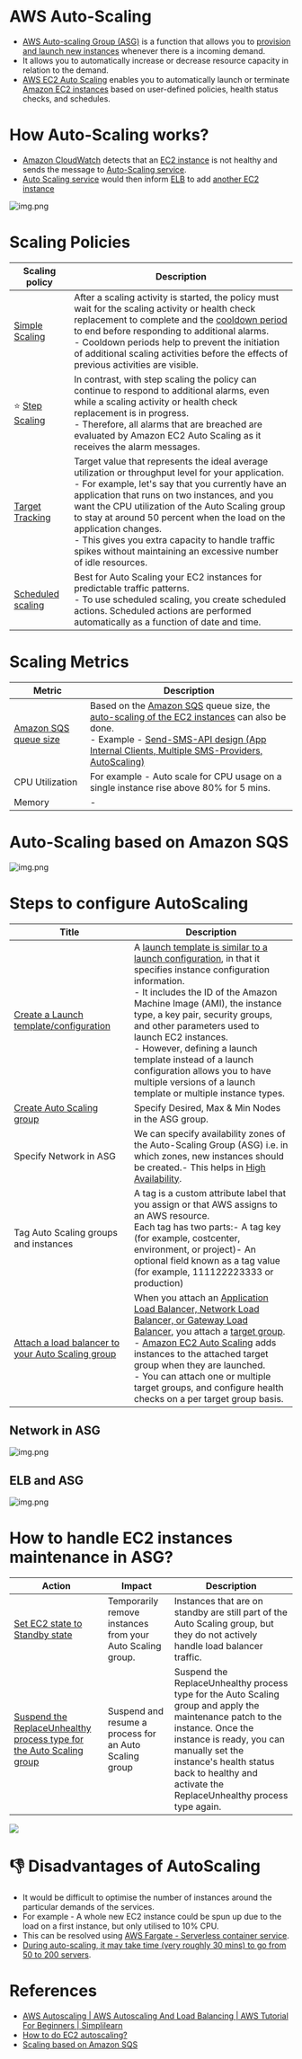 # AWS Auto-Scaling
- [AWS Auto-scaling Group (ASG)](https://aws.amazon.com/autoscaling/) is a function that allows you to [provision and launch new instances](../Readme.md) whenever there is a incoming demand. 
- It allows you to automatically increase or decrease resource capacity in relation to the demand.
- [AWS EC2 Auto Scaling](https://aws.amazon.com/getting-started/hands-on/ec2-auto-scaling-spot-instances/) enables you to automatically launch or terminate [Amazon EC2 instances](../Readme.md) based on user-defined policies, health status checks, and schedules.

# How Auto-Scaling works?
- [Amazon CloudWatch](../../../8_MonitoringServices/AmazonCloudWatch.md) detects that an [EC2 instance](../Readme.md) is not healthy and sends the message to [Auto-Scaling service](Readme.md).
- [Auto Scaling service](Readme.md) would then inform [ELB](../../../1_NetworkingAndContentDelivery/2_ApplicationNetworking/ElasticLoadBalancer/Readme.md) to add [another EC2 instance](../Readme.md)

![img.png](assets/Auto-Scaling-ELB.png)

# Scaling Policies

| Scaling policy                                                                                                                           | Description                                                                                                                                                                                                                                                                                                                                                                                                                                                     |
|------------------------------------------------------------------------------------------------------------------------------------------|-----------------------------------------------------------------------------------------------------------------------------------------------------------------------------------------------------------------------------------------------------------------------------------------------------------------------------------------------------------------------------------------------------------------------------------------------------------------|
| [Simple Scaling](https://docs.aws.amazon.com/autoscaling/ec2/userguide/as-scaling-simple-step.html)                                      | After a scaling activity is started, the policy must wait for the scaling activity or health check replacement to complete and the [cooldown period](https://docs.aws.amazon.com/autoscaling/ec2/userguide/ec2-auto-scaling-scaling-cooldowns.html) to end before responding to additional alarms.<br/>- Cooldown periods help to prevent the initiation of additional scaling activities before the effects of previous activities are visible.                |
| :star: [Step Scaling](https://docs.aws.amazon.com/autoscaling/ec2/userguide/as-scaling-simple-step.html#simple-scaling-policies-aws-cli) | In contrast, with step scaling the policy can continue to respond to additional alarms, even while a scaling activity or health check replacement is in progress. <br/>- Therefore, all alarms that are breached are evaluated by Amazon EC2 Auto Scaling as it receives the alarm messages.                                                                                                                                                                    |
| [Target Tracking](https://docs.aws.amazon.com/autoscaling/ec2/userguide/as-scaling-target-tracking.html)                                 | Target value that represents the ideal average utilization or throughput level for your application.<br/>- For example, let's say that you currently have an application that runs on two instances, and you want the CPU utilization of the Auto Scaling group to stay at around 50 percent when the load on the application changes. <br/>- This gives you extra capacity to handle traffic spikes without maintaining an excessive number of idle resources. |
| [Scheduled scaling](https://docs.aws.amazon.com/autoscaling/ec2/userguide/ec2-auto-scaling-scheduled-scaling.html)                       | Best for Auto Scaling your EC2 instances for predictable traffic patterns.<br/>- To use scheduled scaling, you create scheduled actions. Scheduled actions are performed automatically as a function of date and time.                                                                                                                                                                                                                                                                                                                                                                                |


# Scaling Metrics

| Metric                                                                                                                                       | Description                                                                                                                                                                                                                                                                                                                                                                         |
|----------------------------------------------------------------------------------------------------------------------------------------------|-------------------------------------------------------------------------------------------------------------------------------------------------------------------------------------------------------------------------------------------------------------------------------------------------------------------------------------------------------------------------------------|
| [Amazon SQS queue size](https://docs.aws.amazon.com/autoscaling/ec2/userguide/as-using-sqs-queue.html)                                       | Based on the [Amazon SQS](../../../5_MessageBrokerServices/AmazonSQS.md) queue size, the [auto-scaling of the EC2 instances](https://docs.aws.amazon.com/autoscaling/ec2/userguide/as-using-sqs-queue.html) can also be done.<br/>- Example - [Send-SMS-API design (App Internal Clients, Multiple SMS-Providers, AutoScaling)](../../../../3_HLDDesignProblems/NotificationSystem) |
| CPU Utilization                                                                                                                              | For example - Auto scale for CPU usage on a single instance rise above 80% for 5 mins.                                                                                                                                                                                                                                                                                              |
| Memory                                                                                                                                       | -                                                                                                                                                                                                                                                                                                                                                                                   |

# Auto-Scaling based on Amazon SQS

![img.png](https://docs.aws.amazon.com/autoscaling/ec2/userguide/images/sqs-as-custom-metric-diagram.png)

# Steps to configure AutoScaling

| Title                                                                                                                                    | Description                                                                                                                                                                                                                                                                                                                                                                                                                                                                                                                                    |
|------------------------------------------------------------------------------------------------------------------------------------------|------------------------------------------------------------------------------------------------------------------------------------------------------------------------------------------------------------------------------------------------------------------------------------------------------------------------------------------------------------------------------------------------------------------------------------------------------------------------------------------------------------------------------------------------|
| [Create a Launch template/configuration](https://docs.aws.amazon.com/autoscaling/ec2/userguide/create-launch-template.html)              | A [launch template is similar to a launch configuration](https://docs.aws.amazon.com/autoscaling/ec2/userguide/create-launch-template.html), in that it specifies instance configuration information. <br/>- It includes the ID of the Amazon Machine Image (AMI), the instance type, a key pair, security groups, and other parameters used to launch EC2 instances. <br/>- However, defining a launch template instead of a launch configuration allows you to have multiple versions of a launch template or multiple instance types.       |
| [Create Auto Scaling group](https://docs.aws.amazon.com/autoscaling/ec2/userguide/auto-scaling-groups.html)                              | Specify Desired, Max & Min Nodes in the ASG group.                                                                                                                                                                                                                                                                                                                                                                                                                                                                                             |
| Specify Network in ASG                                                                                                                   | We can specify availability zones of the Auto-Scaling Group (ASG) i.e. in which zones, new instances should be created.- This helps in [High Availability](../../../../1_HLDDesignComponents/0_SystemGlossaries/Reliability/HighAvailability.md).                                                                                                                                                                                                                                                                                              |
| Tag Auto Scaling groups and instances                                                                                                    | A tag is a custom attribute label that you assign or that AWS assigns to an AWS resource. <br/>Each tag has two parts:- A tag key (for example, costcenter, environment, or project)- An optional field known as a tag value (for example, 111122223333 or production)                                                                                                                                                                                                                                                                         |
| [Attach a load balancer to your Auto Scaling group](https://docs.aws.amazon.com/autoscaling/ec2/userguide/attach-load-balancer-asg.html) | When you attach an [Application Load Balancer, Network Load Balancer, or Gateway Load Balancer](../../../1_NetworkingAndContentDelivery/2_ApplicationNetworking/ElasticLoadBalancer/Readme.md), you attach a [target group](../../../1_NetworkingAndContentDelivery/2_ApplicationNetworking/ElasticLoadBalancer/Readme.md).<br/>- [Amazon EC2 Auto Scaling]() adds instances to the attached target group when they are launched.<br/>- You can attach one or multiple target groups, and configure health checks on a per target group basis. |

## Network in ASG 

![img.png](assets/asg_network_setup.png)

## ELB and ASG

![img.png](../../../1_NetworkingAndContentDelivery/2_ApplicationNetworking/ElasticLoadBalancer/assests/AWS_Elastic_Load_Balancer.png)

# How to handle EC2 instances maintenance in ASG?

| Action                                                                                                                                                         | Impact                                                     | Description                                                                                                                                                                                                                                                               |
|----------------------------------------------------------------------------------------------------------------------------------------------------------------|------------------------------------------------------------|---------------------------------------------------------------------------------------------------------------------------------------------------------------------------------------------------------------------------------------------------------------------------|
| [Set EC2 state to Standby state](https://docs.aws.amazon.com/autoscaling/ec2/userguide/as-enter-exit-standby.html)                                             | Temporarily remove instances from your Auto Scaling group. | Instances that are on standby are still part of the Auto Scaling group, but they do not actively handle load balancer traffic.                                                                                                                                            |
| [Suspend the ReplaceUnhealthy process type for the Auto Scaling group](https://docs.aws.amazon.com/autoscaling/ec2/userguide/as-suspend-resume-processes.html) | Suspend and resume a process for an Auto Scaling group     | Suspend the ReplaceUnhealthy process type for the Auto Scaling group and apply the maintenance patch to the instance. Once the instance is ready, you can manually set the instance's health status back to healthy and activate the ReplaceUnhealthy process type again. |

![](https://docs.aws.amazon.com/images/autoscaling/ec2/userguide/images/standby_lifecycle.png)

# :thumbsdown: Disadvantages of AutoScaling
- It would be difficult to optimise the number of instances around the particular demands of the services. 
- For example - A whole new EC2 instance could be spun up due to the load on a first instance, but only utilised to 10% CPU.
- This can be resolved using [AWS Fargate - Serverless container service](../../AWSFargate.md).
- [During auto-scaling, it may take time (very roughly 30 mins) to go from 50 to 200 servers](https://youtu.be/mFpqrVxxwKc).

# References
- [AWS Autoscaling | AWS Autoscaling And Load Balancing | AWS Tutorial For Beginners | Simplilearn](https://www.youtube.com/watch?v=4EOaAkY4pNE)
- [How to do EC2 autoscaling?](https://docs.aws.amazon.com/autoscaling/ec2/userguide/get-started-with-ec2-auto-scaling.html)
- [Scaling based on Amazon SQS](https://docs.aws.amazon.com/autoscaling/ec2/userguide/as-using-sqs-queue.html)